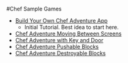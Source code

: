 #Chef Sample Games

* [Build Your Own Chef Adventure App](https://mcbeckster.makes.org/thimble/NTc4NjgzMTM2/chef-adventure-game)
    * Initial Tutorial. Best idea to start here.
* [Chef Adventure Moving Between Screens](https://scott.makes.org/thimble/LTEyNjY2MTQwMTY=/chef-adventure-game-multi-maze)
* [Chef Adventure with Key and Door](https://scott.makes.org/thimble/MTMxNzAxMTcxMg==/chef-adventure-game-key-and-door-tutorial)
* [Chef Adventure Pushable Blocks](https://scott.makes.org/thimble/MTY1Mjc1MjY0MA==/chef-adventure-pushable-blocks)
* [Chef Adventure Destroyable Blocks](https://nick095.makes.org/thimble/MTgwNTk3NTgwOA==/chef-adventure-destroyable-blocks)